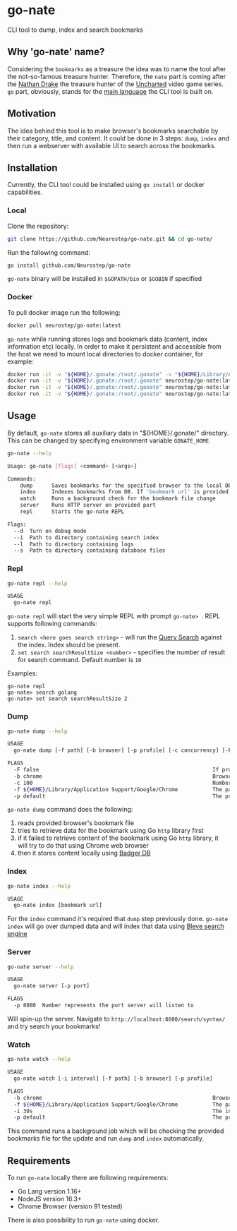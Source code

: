 # go-nate
CLI tool to dump, index and search bookmarks

## Why 'go-nate' name?

Considering the `bookmarks` as a treasure the idea was to name the tool after the not-so-famous treasure hunter.
Therefore, the `nate` part is coming after the [Nathan Drake](https://en.wikipedia.org/wiki/Nathan_Drake_(Uncharted)) the treasure hunter of the [Uncharted](https://en.wikipedia.org/wiki/Uncharted) video game series.
`go` part, obviously, stands for the [main language](https://golang.org/) the CLI tool is built on.

## Motivation

The idea behind this tool is to make browser's bookmarks searchable by their category, title, and content. It could be done in 3 steps: `dump`, `index` and then run a webserver with available UI to search across the bookmarks.

## Installation

Currently, the CLI tool could be installed using `go install` or docker capabilities.

### Local

Clone the repository:
```bash
git clone https://github.com/Neurostep/go-nate.git && cd go-nate/
```

Run the following command:
```bash
go install github.com/Neurostep/go-nate
```

`go-nate` binary will be installed in `$GOPATH/bin` or `$GOBIN` if specified

### Docker

To pull docker image run the following:

```bash
docker pull neurostep/go-nate:latest
```

`go-nate` while running stores logs and bookmark data (content, index information etc) locally. In order to make it
persistent and accessible from the host we need to mount local directories to docker container, for example:

```bash
docker run -it -v "${HOME}/.gonate:/root/.gonate" -v "${HOME}/Library/Application Support/Google/Chrome:/root/bookmarks" neurostep/go-nate:latest go-nate dump -f bookmarks
docker run -it -v "${HOME}/.gonate:/root/.gonate" neurostep/go-nate:latest go-nate index
docker run -it -v "${HOME}/.gonate:/root/.gonate" neurostep/go-nate:latest go-nate repl
docker run -it -v "${HOME}/.gonate:/root/.gonate" neurostep/go-nate:latest go-nate server
```

## Usage

By default, `go-nate` stores all auxiliary data in "${HOME}/.gonate/" directory.
This can be changed by specifying environment variable `GONATE_HOME`.

```bash
go-nate --help

Usage: go-nate [flags] <command> [<args>]

Commands:
    dump      Saves bookmarks for the specified browser to the local DB. If bookmark URL is provided, it will dump that one only
    index     Indexes bookmarks from DB. If 'bookmark url' is provided, it will index only that bookmark
    watch     Runs a background check for the bookmark file change
    server    Runs HTTP server on provided port
    repl      Starts the go-nate REPL

Flags:
  --d  Turn on debug mode
  --i  Path to directory containing search index
  --l  Path to directory containing logs
  --s  Path to directory containing database files
```

### Repl

```bash
go-nate repl --help

USAGE
  go-nate repl
```

`go-nate repl` will start the very simple REPL with prompt `go-nate> `.
REPL supports following commands:

1. `search <here goes search string>` - will run the [Query Search](https://blevesearch.com/docs/Query-String-Query/)
    against the index. Index should be present.
2. `set search searchResultSize <number>` - specifies the number of result for search command. Default number is `10`

Examples:

```
go-nate repl
go-nate> search golang
go-nate> set search searchResultSize 2
```
### Dump

```bash
go-nate dump --help

USAGE
  go-nate dump [-f path] [-b browser] [-p profile] [-c concurrency] [-F force to dump] [bookmark url] [bookmark folder] [bookmark title]

FLAGS
  -F false                                                       If provided, then bookmark will be dumped even if it already exists
  -b chrome                                                      Browser for which bookmarks are being dumped
  -c 100                                                         Number of concurrent workers to dump the bookmarks
  -f ${HOME}/Library/Application Support/Google/Chrome           The path to local browser profile
  -p default                                                     The profile name of the browser
```

`go-nate dump` command does the following:

1. reads provided browser's bookmark file
1. tries to retrieve data for the bookmark using Go `http` library first
1. if it failed to retrieve content of the bookmark using Go `http` library, it will try to do that using Chrome web browser
1. then it stores content locally using [Badger DB](https://github.com/dgraph-io/badger)

### Index

```bash
go-nate index --help

USAGE
  go-nate index [bookmark url]
```

For the `index` command it's required that `dump` step previously done. `go-nate index` will go over dumped data and will
index that data using [Bleve search engine](http://blevesearch.com/)

### Server

```bash
go-nate server --help

USAGE
  go-nate server [-p port]

FLAGS
  -p 8080  Number represents the port server will listen to
```

Will spin-up the server. Navigate to `http://localhost:8080/search/syntax/` and try search your bookmarks!

### Watch

```bash
go-nate watch --help

USAGE
  go-nate watch [-i interval] [-f path] [-b browser] [-p profile]

FLAGS
  -b chrome                                                      Browser for which bookmarks are being watched and dumped
  -f ${HOME}/Library/Application Support/Google/Chrome           The path to local browser profile
  -i 30s                                                         The interval in which watch will perform the bookmark file check
  -p default                                                     The profile name of the browser
```

This command runs a background job which will be checking the provided bookmarks file for the update and run `dump` and
`index` automatically.

## Requirements

To run `go-nate` locally there are following requirements:

 - Go Lang version 1.16+
 - NodeJS version 16.3+
 - Chrome Browser (version 91 tested)

There is also possibility to run `go-nate` using docker.
